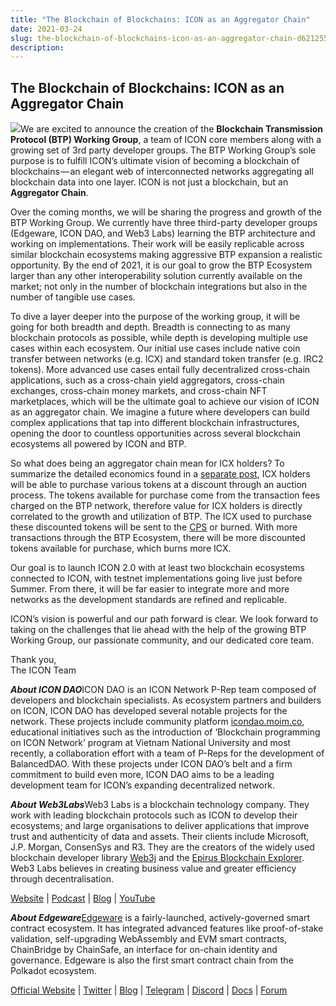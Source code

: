 ```yaml
---
title: "The Blockchain of Blockchains: ICON as an Aggregator Chain"
date: 2021-03-24
slug: the-blockchain-of-blockchains-icon-as-an-aggregator-chain-d621255d9e2b
description:
---
```


## The Blockchain of Blockchains: ICON as an Aggregator Chain

![](https://cdn-images-1.medium.com/max/800/0*WmX8qDzbv2whS4_k)We are excited to announce the creation of the **Blockchain Transmission Protocol (BTP) Working Group**, a team of ICON core members along with a growing set of 3rd party developer groups. The BTP Working Group’s sole purpose is to fulfill ICON’s ultimate vision of becoming a blockchain of blockchains — an elegant web of interconnected networks aggregating all blockchain data into one layer. ICON is not just a blockchain, but an **Aggregator Chain**.

Over the coming months, we will be sharing the progress and growth of the BTP Working Group. We currently have three third-party developer groups (Edgeware, ICON DAO, and Web3 Labs) learning the BTP architecture and working on implementations. Their work will be easily replicable across similar blockchain ecosystems making aggressive BTP expansion a realistic opportunity. By the end of 2021, it is our goal to grow the BTP Ecosystem larger than any other interoperability solution currently available on the market; not only in the number of blockchain integrations but also in the number of tangible use cases.

To dive a layer deeper into the purpose of the working group, it will be going for both breadth and depth. Breadth is connecting to as many blockchain protocols as possible, while depth is developing multiple use cases within each ecosystem. Our initial use cases include native coin transfer between networks (e.g. ICX) and standard token transfer (e.g. IRC2 tokens). More advanced use cases entail fully decentralized cross-chain applications, such as a cross-chain yield aggregators, cross-chain exchanges, cross-chain money markets, and cross-chain NFT marketplaces, which will be the ultimate goal to achieve our vision of ICON as an aggregator chain. We imagine a future where developers can build complex applications that tap into different blockchain infrastructures, opening the door to countless opportunities across several blockchain ecosystems all powered by ICON and BTP.

So what does being an aggregator chain mean for ICX holders? To summarize the detailed economics found in a [separate post](https://medium.com/helloiconworld/blockchain-transmission-protocol-btp-architecture-economics-and-key-differentiators-577eaf7ba3af), ICX holders will be able to purchase various tokens at a discount through an auction process. The tokens available for purchase come from the transaction fees charged on the BTP network, therefore value for ICX holders is directly correlated to the growth and utilization of BTP. The ICX used to purchase these discounted tokens will be sent to the [CPS](http://cps.icon.community) or burned. With more transactions through the BTP Ecosystem, there will be more discounted tokens available for purchase, which burns more ICX.

Our goal is to launch ICON 2.0 with at least two blockchain ecosystems connected to ICON, with testnet implementations going live just before Summer. From there, it will be far easier to integrate more and more networks as the development standards are refined and replicable.

ICON’s vision is powerful and our path forward is clear. We look forward to taking on the challenges that lie ahead with the help of the growing BTP Working Group, our passionate community, and our dedicated core team.

Thank you,  
The ICON Team

***About ICON DAO***ICON DAO is an ICON Network P-Rep team composed of developers and blockchain specialists. As ecosystem partners and builders on ICON, ICON DAO has developed several notable projects for the network. These projects include community platform [icondao.moim.co](https://icondao.moim.co/), educational initiatives such as the introduction of ‘Blockchain programming on ICON Network’ program at Vietnam National University and most recently, a collaboration effort with a team of P-Reps for the development of BalancedDAO. With these projects under ICON DAO’s belt and a firm commitment to build even more, ICON DAO aims to be a leading development team for ICON’s expanding decentralized network.

***About Web3Labs***Web3 Labs is a blockchain technology company. They work with leading blockchain protocols such as ICON to develop their ecosystems; and large organisations to deliver applications that improve trust and authenticity of data and assets. Their clients include Microsoft, J.P. Morgan, ConsenSys and R3. They are the creators of the widely used blockchain developer library [Web3j](https://github.com/web3j/web3j) and the [Epirus Blockchain Explorer](https://www.web3labs.com/epirus-explorer). Web3 Labs believes in creating business value and greater efficiency through decentralisation.

[Website](https://www.web3labs.com) | [Podcast](https://www.weekinblockchain.com) | [Blog](https://blog.web3labs.com) | [YouTube](https://www.youtube.com/channel/UCHiiz0ktqnz5MWfttO_HOXA)

***About Edgeware***[Edgeware](https://edgewa.re) is a fairly-launched, actively-governed smart contract ecosystem. It has integrated advanced features like proof-of-stake validation, self-upgrading WebAssembly and EVM smart contracts, ChainBridge by ChainSafe, an interface for on-chain identity and governance. Edgeware is also the first smart contract chain from the Polkadot ecosystem.

[Official Website](https://edgewa.re/) | [Twitter](https://twitter.com/HeyEdgeware) | [Blog](https://blog.edgewa.re) | [Telegram](https://t.me/heyedgeware) | [Discord](https://discord.gg/6T67btgh) | [Docs](http://docs.edgewa.re/) | [Forum](https://commonwealth.im/edgeware/)

